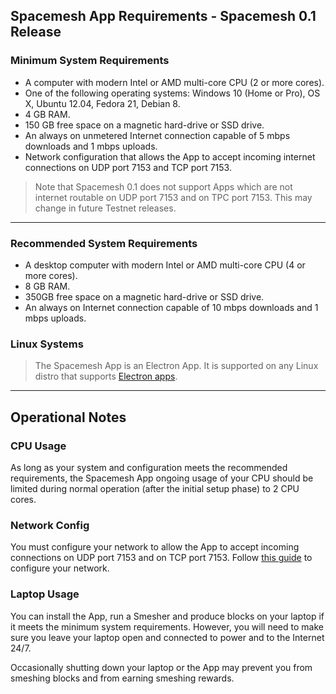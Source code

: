 ## Spacemesh App Requirements - Spacemesh 0.1 Release

### Minimum System Requirements

- A computer with modern Intel or AMD multi-core CPU (2 or more cores).
- One of the following operating systems: Windows 10 (Home or Pro), OS X, Ubuntu 12.04, Fedora 21, Debian 8.
- 4 GB RAM.
- 150 GB free space on a magnetic hard-drive or SSD drive.
- An always on unmetered Internet connection capable of 5 mbps downloads and 1 mbps uploads.
- Network configuration that allows the App to accept incoming internet connections on UDP port 7153 and TCP port 7153.

> Note that Spacemesh 0.1 does not support Apps which are not internet routable on UDP port 7153 and on TPC port 7153. This may change in future Testnet releases.
---

### Recommended System Requirements

- A desktop computer with modern Intel or AMD multi-core CPU (4 or more cores).
- 8 GB RAM.
- 350GB free space on a magnetic hard-drive or SSD drive.
- An always on Internet connection capable of 10 mbps downloads and 1 mbps uploads.


### Linux Systems
> The Spacemesh App is an Electron App. It is supported on any Linux distro that supports [Electron apps](https://electronjs.org/docs/tutorial/support).

---

## Operational Notes

### CPU Usage
As long as your system and configuration meets the recommended requirements, the Spacemesh App ongoing usage of your CPU should be limited during normal operation (after the initial setup phase) to 2 CPU cores.

### Network Config
You must configure your network to allow the App to accept incoming connections on UDP port 7153 and on TCP port 7153. Follow [this guide](netconfig.md) to configure your network.

### Laptop Usage
You can install the App, run a Smesher and produce blocks on your laptop if it meets the minimum system requirements. However, you will need to make sure you leave your laptop open and connected to power and to the Internet 24/7.

Occasionally shutting down your laptop or the App may prevent you from smeshing blocks and from earning smeshing rewards.
